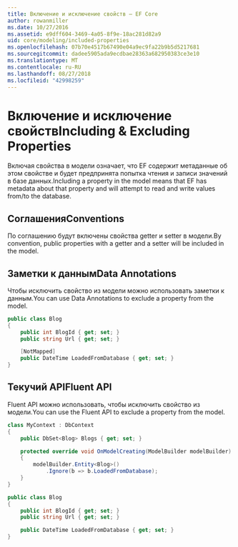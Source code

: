 ```yaml
---
title: Включение и исключение свойств — EF Core
author: rowanmiller
ms.date: 10/27/2016
ms.assetid: e9dff604-3469-4a05-8f9e-18ac281d82a9
uid: core/modeling/included-properties
ms.openlocfilehash: 07b70e4517b67490e04a9ec9fa22b9b5d5217681
ms.sourcegitcommit: dadee5905ada9ecdbae28363a682950383ce3e10
ms.translationtype: MT
ms.contentlocale: ru-RU
ms.lasthandoff: 08/27/2018
ms.locfileid: "42998259"
---
```

# <a name="including--excluding-properties"></a><span data-ttu-id="4d09b-102">Включение и исключение свойств</span><span class="sxs-lookup"><span data-stu-id="4d09b-102">Including & Excluding Properties</span></span>

<span data-ttu-id="4d09b-103">Включая свойства в модели означает, что EF содержит метаданные об этом свойстве и будет предпринята попытка чтения и записи значений в базе данных.</span><span class="sxs-lookup"><span data-stu-id="4d09b-103">Including a property in the model means that EF has metadata about that property and will attempt to read and write values from/to the database.</span></span>

## <a name="conventions"></a><span data-ttu-id="4d09b-104">Соглашения</span><span class="sxs-lookup"><span data-stu-id="4d09b-104">Conventions</span></span>

<span data-ttu-id="4d09b-105">По соглашению будут включены свойства getter и setter в модели.</span><span class="sxs-lookup"><span data-stu-id="4d09b-105">By convention, public properties with a getter and a setter will be included in the model.</span></span>

## <a name="data-annotations"></a><span data-ttu-id="4d09b-106">Заметки к данным</span><span class="sxs-lookup"><span data-stu-id="4d09b-106">Data Annotations</span></span>

<span data-ttu-id="4d09b-107">Чтобы исключить свойство из модели можно использовать заметки к данным.</span><span class="sxs-lookup"><span data-stu-id="4d09b-107">You can use Data Annotations to exclude a property from the model.</span></span>

<!-- [!code-csharp[Main](samples/core/Modeling/DataAnnotations/Samples/IgnoreProperty.cs?highlight=6)] -->
``` csharp
public class Blog
{
    public int BlogId { get; set; }
    public string Url { get; set; }

    [NotMapped]
    public DateTime LoadedFromDatabase { get; set; }
}
```

## <a name="fluent-api"></a><span data-ttu-id="4d09b-108">Текучий API</span><span class="sxs-lookup"><span data-stu-id="4d09b-108">Fluent API</span></span>

<span data-ttu-id="4d09b-109">Fluent API можно использовать, чтобы исключить свойство из модели.</span><span class="sxs-lookup"><span data-stu-id="4d09b-109">You can use the Fluent API to exclude a property from the model.</span></span>

<!-- [!code-csharp[Main](samples/core/Modeling/FluentAPI/Samples/IgnoreProperty.cs?highlight=7,8)] -->
``` csharp
class MyContext : DbContext
{
    public DbSet<Blog> Blogs { get; set; }

    protected override void OnModelCreating(ModelBuilder modelBuilder)
    {
        modelBuilder.Entity<Blog>()
            .Ignore(b => b.LoadedFromDatabase);
    }
}

public class Blog
{
    public int BlogId { get; set; }
    public string Url { get; set; }

    public DateTime LoadedFromDatabase { get; set; }
}
```
